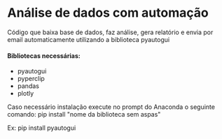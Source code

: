 # Análise de dados com automação
Código que baixa base de dados, faz análise, gera relatório e envia por email automaticamente utilizando a biblioteca pyautogui

#### Bibliotecas necessárias:
  - pyautogui
  - pyperclip
  - pandas
  - plotly
 
Caso necessário instalação execute no prompt do Anaconda o seguinte comando: pip install "nome da biblioteca sem aspas" 

Ex: pip install pyautogui

